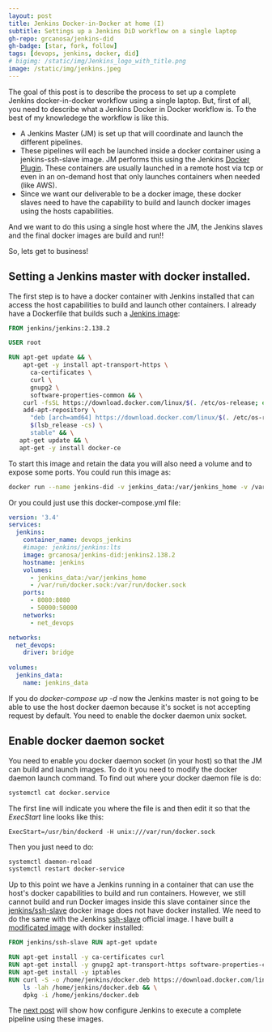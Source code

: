 ```yaml
---
layout: post
title: Jenkins Docker-in-Docker at home (I)
subtitle: Settings up a Jenkins DiD workflow on a single laptop
gh-repo: grcanosa/jenkins-did
gh-badge: [star, fork, follow]
tags: [devops, jenkins, docker, did]
# bigimg: /static/img/Jenkins_logo_with_title.png
image: /static/img/jenkins.jpeg
---
```


The goal of this post is to describe the process to set up a complete Jenkins docker-in-docker workflow using a single laptop. But, first of all, you need to describe what a Jenkins Docker in Docker workflow is. To the best of my knowledege the workflow is like this.
* A Jenkins Master (JM) is set up that will coordinate and launch the different pipelines.
* These pipelines will each be launched inside a docker container using a jenkins-ssh-slave image. JM performs this using the Jenkins [Docker Plugin](https://wiki.jenkins.io/display/JENKINS/Docker+Plugin). These containers are usually launched in a remote host via tcp or even in an on-demand host that only launches containers when needed (like AWS). 
* Since we want our deliverable to be a docker image, these docker slaves need to have the capability to build and launch docker images using the hosts capabilities. 

And we want to do this using a single host where the JM, the Jenkins slaves and the final docker images are build and run!!

So, lets get to business! 

## Setting a Jenkins master with docker installed. 

The first step is to have a docker container with Jenkins installed that can access the host capabilities to build and launch other containers.
I already have a Dockerfile that builds such a [Jenkins image](https://hub.docker.com/r/grcanosa/jenkins-master-did):
```Dockerfile
FROM jenkins/jenkins:2.138.2

USER root

RUN apt-get update && \
    apt-get -y install apt-transport-https \
      ca-certificates \
      curl \
      gnupg2 \
      software-properties-common && \
    curl -fsSL https://download.docker.com/linux/$(. /etc/os-release; echo "$ID")/gpg > /tmp/dkey; apt-key add /tmp/dkey && \
    add-apt-repository \
      "deb [arch=amd64] https://download.docker.com/linux/$(. /etc/os-release; echo "$ID") \
      $(lsb_release -cs) \
      stable" && \
   apt-get update && \
   apt-get -y install docker-ce
```

To start this image and retain the data you will also need a volume and to expose some ports. You could run this image as:
```bash
docker run --name jenkins-did -v jenkins_data:/var/jenkins_home -v /var/run/docker.sock:/var/run/docker.sock -p 8080:8080 -p 50000:50000 grcanosa/jenkins-did:jenkins2.138.2
```
Or you could just use this docker-compose.yml file:
```yaml
version: '3.4'
services:
  jenkins:
    container_name: devops_jenkins
    #image: jenkins/jenkins:lts
    image: grcanosa/jenkins-did:jenkins2.138.2
    hostname: jenkins
    volumes:
      - jenkins_data:/var/jenkins_home
      - /var/run/docker.sock:/var/run/docker.sock
    ports:
      - 8080:8080
      - 50000:50000
    networks:
      - net_devops

networks:
  net_devops:
    driver: bridge
    
volumes:
  jenkins_data:
    name: jenkins_data

```

If you do *docker-compose up -d* now the Jenkins master is not going to be able to use the host docker daemon because it's socket is not accepting request by default. You need to enable the docker daemon unix socket.

## Enable docker daemon socket

You need to enable you docker daemon socket (in your host) so that the JM can build and launch images. To do it you need to modify the docker daemon launch command. 
To find out where your docker daemon file is do:
```bash
systemctl cat docker.service
```
The first line will indicate you where the file is and then edit it so that the *ExecStart* line looks like this:
```
ExecStart=/usr/bin/dockerd -H unix:///var/run/docker.sock 
```
Then you just need to do:
```bash
systemctl daemon-reload
systemctl restart docker-service
```

Up to this point we have a Jenkins running in a container that can use the host's docker capabilities to build and run containers. However, we still cannot build and run Docker images inside this slave container since the [jenkins/ssh-slave](https://hub.docker.com/r/jenkins/ssh-slave/) docker image does not have docker installed. We need to do the same with the Jenkins [ssh-slave](https://hub.docker.com/r/jenkins/ssh-slave/) official image. I have built a [modificated image](https://hub.docker.com/r/grcanosa/jenkins-ssh-slave-did) with docker installed:


```Dockerfile
FROM jenkins/ssh-slave RUN apt-get update

RUN apt-get install -y ca-certificates curl
RUN apt-get install -y gnupg2 apt-transport-https software-properties-common
RUN apt-get install -y iptables
RUN curl -S -o /home/jenkins/docker.deb https://download.docker.com/linux/debian/dists/stretch/pool/stable/amd64/docker-ce_18.06.1~ce~3-0~debian_amd64.deb && \
    ls -lah /home/jenkins/docker.deb && \
    dpkg -i /home/jenkins/docker.deb
```

The [next post](/post/2018-10-13-jenkins-did-home-ii/) will show how configure Jenkins to execute a complete pipeline using these images.
